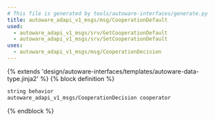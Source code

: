 ```yaml
---
# This file is generated by tools/autoware-interfaces/generate.py
title: autoware_adapi_v1_msgs/msg/CooperationDefault
used:
  - autoware_adapi_v1_msgs/srv/GetCooperationDefault
  - autoware_adapi_v1_msgs/srv/SetCooperationDefault
uses:
  - autoware_adapi_v1_msgs/msg/CooperationDecision
---
```


{% extends 'design/autoware-interfaces/templates/autoware-data-type.jinja2' %}
{% block definition %}

```txt
string behavior
autoware_adapi_v1_msgs/CooperationDecision cooperator
```

{% endblock %}

